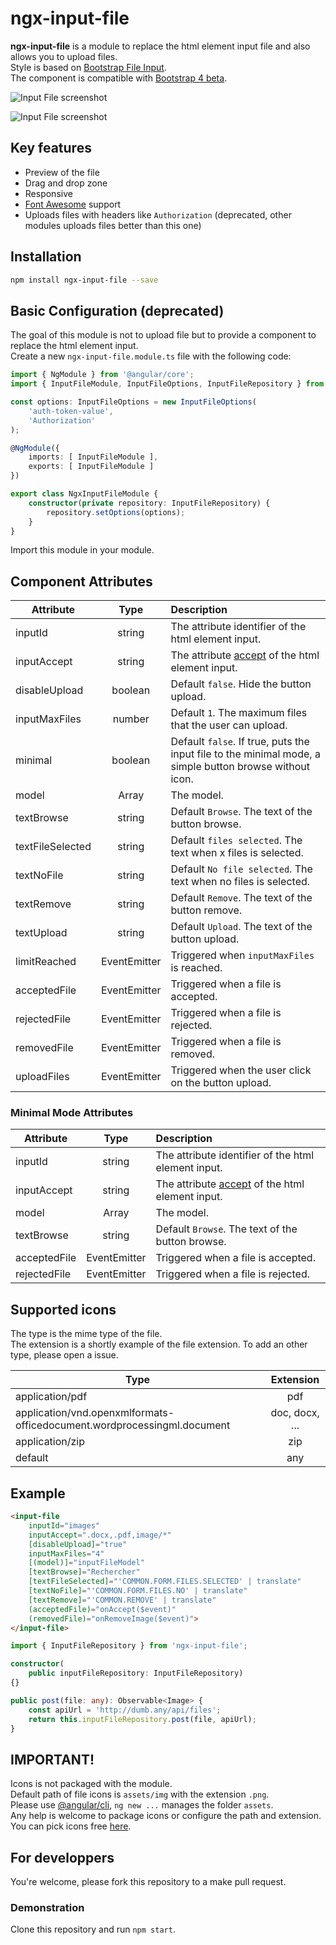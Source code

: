 # ngx-input-file

**ngx-input-file** is a module to replace the html element input file and also allows you to upload files.  
Style is based on [Bootstrap File Input](http://plugins.krajee.com/file-input/demo).  
The component is compatible with [Bootstrap 4 beta](https://getbootstrap.com/).

![Input File screenshot](http://img4.hostingpics.net/pics/626115inputfile1.png)

![Input File screenshot](http://img4.hostingpics.net/pics/206713inputfile2.png)

## Key features
 - Preview of the file
 - Drag and drop zone
 - Responsive
 - [Font Awesome](http://fontawesome.io/) support
 - Uploads files with headers like `Authorization` (deprecated, other modules uploads files better than this one)

## Installation 
```bash
npm install ngx-input-file --save
```

## Basic Configuration (deprecated)
The goal of this module is not to upload file but to provide a component to replace the html element input.  
Create a new `ngx-input-file.module.ts` file with the following code:
```ts
import { NgModule } from '@angular/core';
import { InputFileModule, InputFileOptions, InputFileRepository } from 'ngx-input-file';

const options: InputFileOptions = new InputFileOptions(
    'auth-token-value',
    'Authorization'
);

@NgModule({
    imports: [ InputFileModule ],
    exports: [ InputFileModule ]
})

export class NgxInputFileModule {
    constructor(private repository: InputFileRepository) {
        repository.setOptions(options);
    }
}
```
Import this module in your module.

## Component Attributes
| Attribute             | Type          | Description                               |
| --------------------- |:-------------:| :---------------------------------------- |
| inputId               | string                | The attribute identifier of the html element input. |
| inputAccept           | string                | The attribute [accept](https://www.w3schools.com/tags/att_input_accept.asp) of the html element input. |
| disableUpload         | boolean               | Default `false`. Hide the button upload. |
| inputMaxFiles         | number                | Default `1`. The maximum files that the user can upload. |
| minimal               | boolean               | Default `false`. If true, puts the input file to the minimal mode, a simple button browse without icon. |
| model                 | Array<File>           | The model. 
| textBrowse            | string                | Default `Browse`. The text of the button browse. |
| textFileSelected      | string                | Default `files selected`. The text when x files is selected. |
| textNoFile            | string                | Default `No file selected`. The text when no files is selected. |
| textRemove            | string                | Default `Remove`. The text of the button remove. |
| textUpload            | string                | Default `Upload`. The text of the button upload. |
| limitReached          | EventEmitter<any>     | Triggered when `inputMaxFiles` is reached. |
| acceptedFile          | EventEmitter<File>    | Triggered when a file is accepted. |
| rejectedFile          | EventEmitter<File>    | Triggered when a file is rejected. |
| removedFile           | EventEmitter<File>    | Triggered when a file is removed. |
| uploadFiles           | EventEmitter<any>     | Triggered when the user click on the button upload. |

### Minimal Mode Attributes
| Attribute             | Type          | Description                               |
| --------------------- |:-------------:| :---------------------------------------- |
| inputId               | string                | The attribute identifier of the html element input. |
| inputAccept           | string                | The attribute [accept](https://www.w3schools.com/tags/att_input_accept.asp) of the html element input. |
| model                 | Array<File>           | The model. 
| textBrowse            | string                | Default `Browse`. The text of the button browse. |
| acceptedFile          | EventEmitter<File>    | Triggered when a file is accepted. |
| rejectedFile          | EventEmitter<File>    | Triggered when a file is rejected. |

## Supported icons
The type is the mime type of the file.  
The extension is a shortly example of the file extension.
To add an other type, please open a issue.

| Type                                                                    | Extension      |
| ----------------------------------------------------------------------- |:--------------:|
| application/pdf                                                         | pdf            |
| application/vnd.openxmlformats-officedocument.wordprocessingml.document | doc, docx, ... |
| application/zip                                                         | zip            |
| default                                                                 | any            |

## Example

```html
<input-file 
    inputId="images" 
    inputAccept=".docx,.pdf,image/*"
    [disableUpload]="true"
    inputMaxFiles="4" 
    [(model)]="inputFileModel"
    [textBrowse]="Rechercher"
    [textFileSelected]="'COMMON.FORM.FILES.SELECTED' | translate"
    [textNoFile]="'COMMON.FORM.FILES.NO' | translate"
    [textRemove]="'COMMON.REMOVE' | translate"
    (acceptedFile)="onAccept($event)"
    (removedFile)="onRemoveImage($event)">
</input-file> 
```

```ts
import { InputFileRepository } from 'ngx-input-file';

constructor(
    public inputFileRepository: InputFileRepository) 
{}

public post(file: any): Observable<Image> {
    const apiUrl = 'http://dumb.any/api/files';
    return this.inputFileRepository.post(file, apiUrl);
}
```

## IMPORTANT!
Icons is not packaged with the module.  
Default path of file icons is `assets/img` with the extension `.png`.  
Please use [@angular/cli](https://cli.angular.io/), `ng new ...` manages the folder `assets`.  
Any help is welcome to package icons or configure the path and extension.
You can pick icons free [here](https://www.iconfinder.com/search?q=File&license=2&price=free).

## For developpers
You're welcome, please fork this repository to a make pull request.

### Demonstration
Clone this repository and run `npm start`.